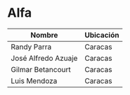# Alfa

| Nombre               | Ubicación  |
| -------------------- | ---------- |
| Randy Parra          | Caracas    |
| José Alfredo Azuaje  | Caracas    |
| Gilmar Betancourt    | Caracas    |
| Luis Mendoza         | Caracas    |
